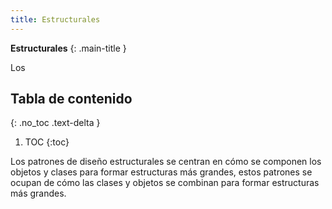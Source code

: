 ```yaml
---
title: Estructurales
---
```


**Estructurales**
{: .main-title }

Los

## Tabla de contenido
{: .no_toc .text-delta }

1. TOC
{:toc}

<div class="code-example" markdown="1">

<!-- Explicación del patrón de diseño -->
Los patrones de diseño estructurales se centran en cómo se componen los objetos y clases para formar estructuras más grandes, estos patrones se ocupan de cómo las clases y objetos se combinan para formar estructuras más grandes. 

</div>